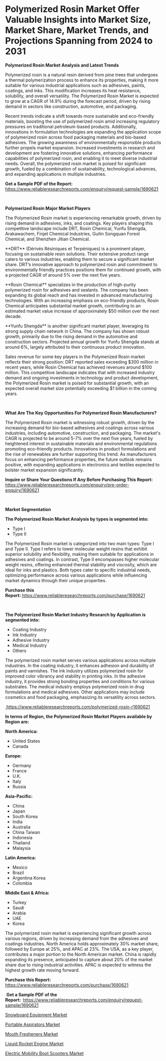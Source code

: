 <p><h1>Polymerized Rosin Market Offer Valuable Insights into Market Size, Market Share, Market Trends, and Projections Spanning from 2024 to 2031</h1></p><p><strong>Polymerized Rosin Market Analysis and Latest Trends</strong></p>
<p><p>Polymerized rosin is a natural resin derived from pine trees that undergoes a thermal polymerization process to enhance its properties, making it more suitable for various industrial applications such as adhesives, paints, coatings, and inks. This modification increases its heat resistance, solubility, and overall versatility. The Polymerized Rosin Market is expected to grow at a CAGR of 14.9% during the forecast period, driven by rising demand in sectors like construction, automotive, and packaging. </p><p>Recent trends indicate a shift towards more sustainable and eco-friendly materials, boosting the use of polymerized rosin amid increasing regulatory pressures on traditional petroleum-based products. Additionally, innovations in formulation technologies are expanding the application scope of polymerized rosin across food packaging materials and bio-based adhesives. The growing awareness of environmentally responsible products further propels market expansion. Increased investments in research and development are fostering innovative solutions, enhancing performance capabilities of polymerized rosin, and enabling it to meet diverse industrial needs. Overall, the polymerized rosin market is poised for significant growth, fueled by a combination of sustainability, technological advances, and expanding applications in multiple industries.</p></p>
<p><strong>Get a Sample PDF of the Report:&nbsp;</strong> <a href="https://www.reliableresearchreports.com/enquiry/request-sample/1690621?utm_campaign=12&utm_medium=2&utm_source=Github&utm_content=ia&utm_term=17102024&utm_id=polymerized-rosin">https://www.reliableresearchreports.com/enquiry/request-sample/1690621</a></p>
<p>&nbsp;</p>
<p><strong>Polymerized Rosin Major Market Players</strong></p>
<p><p>The Polymerized Rosin market is experiencing remarkable growth, driven by rising demand in adhesives, inks, and coatings. Key players shaping this competitive landscape include DRT, Rosin Chemical, Yunfu Shengda, Arakawachem, Finjet Chemical Industries, Guilin Songquan Forest Chemical, and Shenzhen Jitian Chemical.</p><p>**DRT** (Dérivés Résiniques et Terpéniques) is a prominent player, focusing on sustainable resin solutions. Their extensive product range caters to various industries, enabling them to secure a significant market share. DRT’s innovative approach to polymerized rosin and commitment to environmentally friendly practices positions them for continued growth, with a projected CAGR of around 5% over the next five years.</p><p>**Rosin Chemical** specializes in the production of high-purity polymerized rosin for adhesives and sealants. The company has been expanding its global reach and has invested in advanced manufacturing technologies. With an increasing emphasis on eco-friendly products, Rosin Chemical anticipates substantial market growth, contributing to an estimated market value increase of approximately $50 million over the next decade.</p><p>**Yunfu Shengda** is another significant market player, leveraging its strong supply chain network in China. The company has shown robust growth, primarily due to the rising demand in the automotive and construction sectors. Projected annual growth for Yunfu Shengda stands at around 6%, largely attributed to their continuous product innovation.</p><p>Sales revenue for some key players in the Polymerized Rosin market reflects their strong position: DRT reported sales exceeding $300 million in recent years, while Rosin Chemical has achieved revenues around $100 million. This competitive landscape indicates that with increased industry demand and ongoing investments in technology and product development, the Polymerized Rosin market is poised for substantial growth, with an expected overall market size potentially exceeding $1 billion in the coming years.</p></p>
<p>&nbsp;</p>
<p><strong>What Are The Key Opportunities For Polymerized Rosin Manufacturers?</strong></p>
<p><p>The Polymerized Rosin market is witnessing robust growth, driven by the increasing demand for bio-based adhesives and coatings across various industries, including automotive, construction, and packaging. The market's CAGR is projected to be around 5-7% over the next five years, fueled by heightened interest in sustainable materials and environmental regulations promoting eco-friendly products. Innovations in product formulations and the rise of renewables are further supporting this trend. As manufacturers focus on enhancing performance properties, the future outlook remains positive, with expanding applications in electronics and textiles expected to bolster market expansion significantly.</p></p>
<p><strong>Inquire or Share Your Questions If Any Before Purchasing This Report:</strong> <a href="https://www.reliableresearchreports.com/enquiry/pre-order-enquiry/1690621?utm_campaign=12&utm_medium=2&utm_source=Github&utm_content=ia&utm_term=17102024&utm_id=polymerized-rosin">https://www.reliableresearchreports.com/enquiry/pre-order-enquiry/1690621</a></p>
<p>&nbsp;</p>
<p><strong>Market Segmentation</strong></p>
<p><strong>The Polymerized Rosin Market Analysis by types is segmented into:</strong></p>
<p><ul><li>Type I</li><li>Type II</li></ul></p>
<p><p>The Polymerized Rosin market is categorized into two main types: Type I and Type II. Type I refers to lower molecular weight resins that exhibit superior solubility and flexibility, making them suitable for applications in adhesives and coatings. In contrast, Type II encompasses higher molecular weight resins, offering enhanced thermal stability and viscosity, which are ideal for inks and plastics. Both types cater to specific industrial needs, optimizing performance across various applications while influencing market dynamics through their unique properties.</p></p>
<p><strong>Purchase this Report:&nbsp;</strong><a href="https://www.reliableresearchreports.com/purchase/1690621?utm_campaign=12&utm_medium=2&utm_source=Github&utm_content=ia&utm_term=17102024&utm_id=polymerized-rosin">https://www.reliableresearchreports.com/purchase/1690621</a></p>
<p>&nbsp;</p>
<p><strong>The Polymerized Rosin Market Industry Research by Application is segmented into:</strong></p>
<p><ul><li>Coating Industry</li><li>Ink Industry</li><li>Adhesive Industry</li><li>Medical Industry</li><li>Others</li></ul></p>
<p><p>The polymerized rosin market serves various applications across multiple industries. In the coating industry, it enhances adhesion and durability of paints and varnishes. The ink industry utilizes polymerized rosin for improved color vibrancy and stability in printing inks. In the adhesive industry, it provides strong bonding properties and conditions for various substrates. The medical industry employs polymerized rosin in drug formulations and medical adhesives. Other applications may include cosmetics and food packaging, emphasizing its versatility across sectors.</p></p>
<p><a href="https://www.reliableresearchreports.com/polymerized-rosin-r1690621?utm_campaign=12&utm_medium=2&utm_source=Github&utm_content=ia&utm_term=17102024&utm_id=polymerized-rosin">&nbsp;https://www.reliableresearchreports.com/polymerized-rosin-r1690621</a></p>
<p><strong>In terms of Region, the Polymerized Rosin Market Players available by Region are:</strong></p>
<p>
    <p> <strong> North America: </strong>
        <ul>
            <li>United States</li>
            <li>Canada</li>
        </ul>
        </p> 
    <p> <strong> Europe: </strong>
        <ul>
            <li>Germany</li>
            <li>France</li>
            <li>U.K.</li>
            <li>Italy</li>
            <li>Russia</li>
        </ul>
        </p> 
    <p> <strong> Asia-Pacific: </strong>
        <ul>
            <li>China</li>
            <li>Japan</li>
            <li>South Korea</li>
            <li>India</li>
            <li>Australia</li>
            <li>China Taiwan</li>
            <li>Indonesia</li>
            <li>Thailand</li>
            <li>Malaysia</li>
        </ul>
        </p> 
    <p> <strong> Latin America: </strong>
        <ul>
            <li>Mexico</li>
            <li>Brazil</li>
            <li>Argentina Korea</li>
            <li>Colombia</li>
        </ul>
        </p> 
    <p> <strong> Middle East & Africa: </strong>
        <ul>
            <li>Turkey</li>
            <li>Saudi</li>
            <li>Arabia</li>
            <li>UAE</li>
            <li>Korea</li>
        </ul>
    </p>
    </p>
<p><p>The polymerized rosin market is experiencing significant growth across various regions, driven by increasing demand from the adhesives and coatings industries. North America holds approximately 30% market share, followed by Europe at 25%, and APAC at 23%. The USA, as a key player, contributes a major portion to the North American market. China is rapidly expanding its presence, anticipated to capture about 20% of the market share due to rising industrial activities. APAC is expected to witness the highest growth rate moving forward.</p></p>
<p><strong>Purchase this Report: </strong><a href="https://www.reliableresearchreports.com/purchase/1690621?utm_campaign=12&utm_medium=2&utm_source=Github&utm_content=ia&utm_term=17102024&utm_id=polymerized-rosin">https://www.reliableresearchreports.com/purchase/1690621</a></p>
<p>&nbsp;<strong>Get a Sample PDF of the Report:&nbsp;&nbsp;</strong><a href="https://www.reliableresearchreports.com/enquiry/request-sample/1690621?utm_campaign=12&utm_medium=2&utm_source=Github&utm_content=ia&utm_term=17102024&utm_id=polymerized-rosin">https://www.reliableresearchreports.com/enquiry/request-sample/1690621</a></p>
<p><strong></strong></p>
<p><p><a href="https://www.linkedin.com/pulse/snowboard-equipment-market-navigating-challenges-unlocking-p8fqf?utm_campaign=12&utm_medium=2&utm_source=Github&utm_content=ia&utm_term=17102024&utm_id=polymerized-rosin">Snowboard Equipment Market</a></p><p><a href="https://github.com/shauntarfpso/Market-Research-Report-List-1/blob/main/portable-aspirators-market.md?utm_campaign=12&utm_medium=2&utm_source=Github&utm_content=ia&utm_term=17102024&utm_id=polymerized-rosin">Portable Aspirators Market</a></p><p><a href="https://www.linkedin.com/pulse/mouth-fresheners-spectrum-usage-patterns-sector-evolution-zwwkf?utm_campaign=12&utm_medium=2&utm_source=Github&utm_content=ia&utm_term=17102024&utm_id=polymerized-rosin">Mouth Fresheners Market</a></p><p><a href="https://issuu.com/reportprime-2/docs/liquid-rocket-engine-market-size-20_96cc42f8f52fab?utm_campaign=12&utm_medium=2&utm_source=Github&utm_content=ia&utm_term=17102024&utm_id=polymerized-rosin">Liquid Rocket Engine Market</a></p><p><a href="https://github.com/GenaGaines34/Market-Research-Report-List-1/blob/main/electric-mobility-boot-scooters-market.md?utm_campaign=12&utm_medium=2&utm_source=Github&utm_content=ia&utm_term=17102024&utm_id=polymerized-rosin">Electric Mobility Boot Scooters Market</a></p></p>